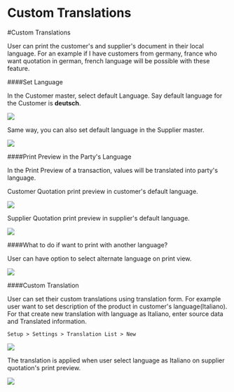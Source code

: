 <!-- add-breadcrumbs -->
# Custom Translations

#Custom Translations

User can print the customer's and supplier's document in their local language. For an example if I have customers from germany, france who want quotation in german, french language will be possible with these feature.

####Set Language

In the Customer master, select default Language. Say default language for the Customer is <b>deutsch</b>.

<img src="/docs/assets/img/multilingual_print_format/set_customer_default_lang.png" class="screenshot">

Same way, you can also set default language in the Supplier master.

<img src="/docs/assets/img/multilingual_print_format/set_supplier_default_lang.png" class="screenshot">

####Print Preview in the Party's Language

In the Print Preview of a transaction, values will be translated into party's language.

Customer Quotation print preview in customer's default language.

<img src="/docs/assets/img/multilingual_print_format/customer_quotation.png" class="screenshot">

Supplier Quotation print preview in supplier's default language.

<img src="/docs/assets/img/multilingual_print_format/supplier_quotation.png" class="screenshot">

####What to do if want to print with another language?

User can have option to select alternate language on print view.

<img src="/docs/assets/img/multilingual_print_format/alternate_language.png" class="screenshot">

####Custom Translation

User can set their custom translations using translation form. For example user want to set description of the product in customer's language(Italiano). For that create new translation with language as Italiano, enter source data and Translated information.

`Setup > Settings > Translation List > New`

<img src="/docs/assets/img/multilingual_print_format/translation.png" class="screenshot">

The translation is applied when user select language as Italiano on supplier quotation's print preview.

<img src="/docs/assets/img/multilingual_print_format/custom_translation.png" class="screenshot">




